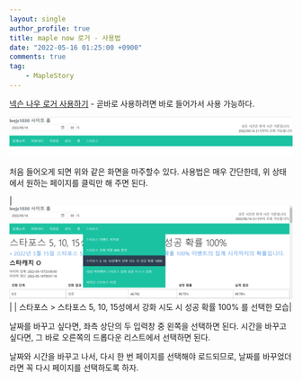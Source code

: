 ```yaml
---
layout: single
author_profile: true
title: maple now 로거 - 사용법
date: "2022-05-16 01:25:00 +0900"
comments: true
tag:
    - MapleStory
---
```


[넥슨 나우 로거 사용하기](/maple-now) - 곧바로 사용하려면 바로 들어가서 사용 가능하다.

![초기 화면](/resources/all-posts/maplenow/2022-05-16-how-to-use/img.png)

처음 들어오게 되면 위와 같은 화면을 마주할수 있다.
사용법은 매우 간단한데, 위 상태에서 원하는 페이지를 클릭만 해 주면 된다.

| ![선택](/resources/all-posts/maplenow/2022-05-16-how-to-use/img_1.png)|
| 스타포스 > 스타포스 5, 10, 15성에서 강화 시도 시 성공 확률 100% 를 선택한 모습|

날짜를 바꾸고 싶다면, 좌측 상단의 두 입력창 중 왼쪽을 선택하면 된다.
시간을 바꾸고 싶다면, 그 바로 오른쪽의 드롭다운 리스트에서 선택하면 된다.

날짜와 시간을 바꾸고 나서, 다시 한 번 페이지를 선택해야 로드되므로, 날짜를 바꾸었더라면 꼭 다시 페이지를 선택하도록 하자.

